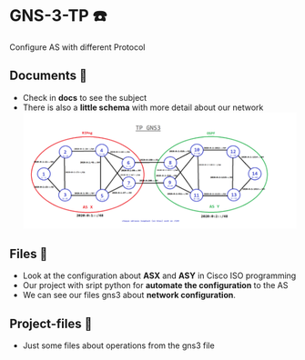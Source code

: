 # GNS-3-TP :telephone:
Configure AS with different Protocol

## Documents :ledger:
* Check in **docs** to see the subject 
* There is also a **little schema** with more detail about our network
![Alt text](https://raw.githubusercontent.com/tfeutren/GNS-3-TP/master/docs/Schema.png)

## Files :paperclip:
* Look at the configuration about **ASX** and **ASY** in Cisco ISO programming
* Our project with sript python for **automate the configuration** to the AS
* We can see our files gns3 about **network configuration**.

## Project-files :runner:
* Just some files about operations from the gns3 file
